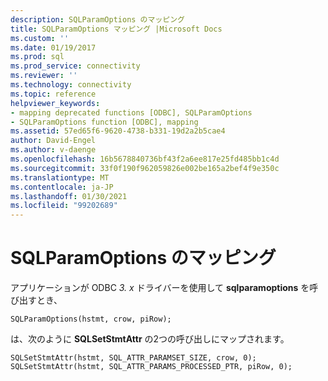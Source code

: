 ```yaml
---
description: SQLParamOptions のマッピング
title: SQLParamOptions マッピング |Microsoft Docs
ms.custom: ''
ms.date: 01/19/2017
ms.prod: sql
ms.prod_service: connectivity
ms.reviewer: ''
ms.technology: connectivity
ms.topic: reference
helpviewer_keywords:
- mapping deprecated functions [ODBC], SQLParamOptions
- SQLParamOptions function [ODBC], mapping
ms.assetid: 57ed65f6-9620-4738-b331-19d2a2b5cae4
author: David-Engel
ms.author: v-daenge
ms.openlocfilehash: 16b5678840736bf43f2a6ee817e25fd485bb1c4d
ms.sourcegitcommit: 33f0f190f962059826e002be165a2bef4f9e350c
ms.translationtype: MT
ms.contentlocale: ja-JP
ms.lasthandoff: 01/30/2021
ms.locfileid: "99202689"
---
```

# <a name="sqlparamoptions-mapping"></a>SQLParamOptions のマッピング
アプリケーションが ODBC *3. x* ドライバーを使用して **sqlparamoptions** を呼び出すとき、  
  
```  
SQLParamOptions(hstmt, crow, piRow);  
```  
  
 は、次のように **SQLSetStmtAttr** の2つの呼び出しにマップされます。  
  
```  
SQLSetStmtAttr(hstmt, SQL_ATTR_PARAMSET_SIZE, crow, 0);  
SQLSetStmtAttr(hstmt, SQL_ATTR_PARAMS_PROCESSED_PTR, piRow, 0);  
```
